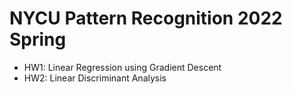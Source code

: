 # NYCU Pattern Recognition 2022 Spring
* HW1: Linear Regression using Gradient Descent
* HW2: Linear Discriminant Analysis